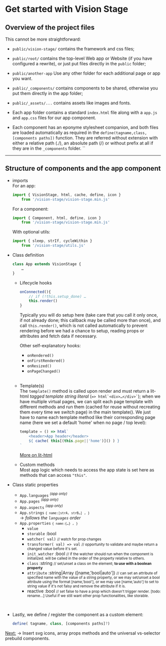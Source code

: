 # Get started with Vision Stage

## Overview of the project files

This cannot be more straightforward:

- `public/vision-stage/` contains the framework and css files;

- `public/root/` contains the top-level Web app or Website (if you have configured a rewrite), or just put files directly in the `public` folder;

- `public/another-app` Use any other folder for each additional page or app you want.

- `public/_components/` contains components to be shared, otherwise you put them directly in the app folder;

- `public/_assets/...` contains assets like images and fonts.

- Each app folder contains a standard `index.html` file along with a `app.js` and `app.css` files for our app component.

- Each component has an eponyme stylesheet companion, and both files are loaded automatically as required in the `define(tagname,class,[components paths])` function. They are referred without extension with either a relative path (./), an absolute path (/) or without prefix at all if they are in the `_components` folder.
``
---
## Structure of components and the app component

- imports<br>
	For an app:
	```js
	import { VisionStage, html, cache, define, icon }
		from '/vision-stage/vision-stage.min.js'
	```
	For a component:
	```js
	import { Component, html, define, icon }
		from '/vision-stage/vision-stage.min.js'
	```
	With optional utils:
	```js
	import { sleep, strIf, cycleWithin }
		from '/vision-stage/utils.js'
	```

- Class definition<br>
	```js
	class App extends VisionStage {
		…
	}
	```
	- Lifecycle hooks
		```js
		onConnected(){
			// if (!this.setup_done) …
			this.render()
		}
		```
		Typically you will do setup here (take care that you call it only once, if not already done; this callback may be called more than once), and call `this.render()`, which is not called automatically to prevent rendering before we had a chance to setup, reading props or attributes and fetch data if necessary.

		Other self-explanatory hooks:

		- `onRendered()`
		- `onFirstRendered()`
		- `onResized()`
		- `onPageChanged()`

		<br>
	- Template(s)<br>
		The `template()` method is called upon render and must return a lit-html *tagged template string literal* (<code>=> html\`&lt;div>…&lt;/div>\`</code>); when we have multiple virtual pages, we can split each page template with different methods and run them (cached for reuse without recreating them every time we switch page) in the main template(). We just have to name each template method like their corresponding page name (here we set a default 'home' when no page / top level):
		```jsx
		template = () => html`
			<header>App header</header>
			${ cache( this[(this.page||'home')]() ) }
		`
		```
		[More on lit-html](lit-html.md)
	- Custom methods<br>
		Most app logic which needs to access the app state is set here as methods that can access `"this"`.

- Class static properties
	- `App.languages` <sup>*(app only)*</sup>
	- `App.pages` <sup>*(app only)*</sup>
	- `App.aspects` <sup>*(app only)*</sup>
	- `App.strings` <small>`{ name:[strA, strB…] , }`</small>
		<br>→ *follows the `languages` order*
	- `App.properties` <small>`{ name:{…} , }`</small>
		- `value`
		- `storable` :bool
		- `watcher( val)` <small>// watch for prop changes</small>
		- `transformer( val) => val` <small>// opportunity to validate and maybe return a changed value before it's set.</small>
		- `init_watcher` :bool <small>// if the watcher should run when the component is initialized. will be called in the order of the property relative to others.</small>
		- `class` :string <small>// set/unset a class on the element; **to use with a boolean property**</small>
		- `attribute` :string|Array  ([name,'bool|auto']) <small>// can set an attribute of specified name with the value of a string property, or we may set/unset a bool attribute using the format [name,'bool'], or we may use [name,'auto'] to set to string value if it's not falsy and remove the attribute if it is.</small>
		- reactive :bool <small>// set false to have a prop which doesn't trigger render. [todo: rename…]
			Useful if we still want other prop functionalities, like storable.</small>

<br>

- Lastly, we define / register the component as a custom element:
	```js
	define( tagname, class, [components paths]?)
	```

[Next:](more.md) → Insert svg icons, array props methods and the universal vs-selector prebuild components.